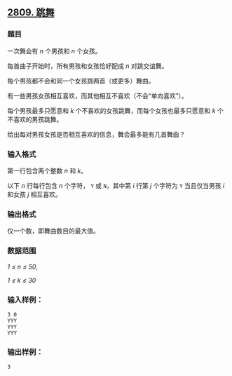 ## [2809. 跳舞](https://www.acwing.com/problem/content/2811/)

### 题目

一次舞会有 *n* 个男孩和 *n* 个女孩。

每首曲子开始时，所有男孩和女孩恰好配成 *n* 对跳交谊舞。

每个男孩都不会和同一个女孩跳两首（或更多）舞曲。

有一些男孩女孩相互喜欢，而其他相互不喜欢（不会“单向喜欢”）。

每个男孩最多只愿意和 *k* 个不喜欢的女孩跳舞，而每个女孩也最多只愿意和 *k* 个不喜欢的男孩跳舞。

给出每对男孩女孩是否相互喜欢的信息，舞会最多能有几首舞曲？

### 输入格式

第一行包含两个整数 *n* 和 *k*。

以下 *n* 行每行包含 *n* 个字符， `Y` 或 `N`，其中第 *i* 行第 *j* 个字符为 `Y` 当且仅当男孩 *i* 和女孩 *j* 相互喜欢。

### 输出格式

仅一个数，即舞曲数目的最大值。

### 数据范围

*1 ≤ n ≤ 50*,

*1 ≤ k ≤ 30*

### 输入样例：

```
3 0
YYY
YYY
YYY
```

### 输出样例：

```
3
```
